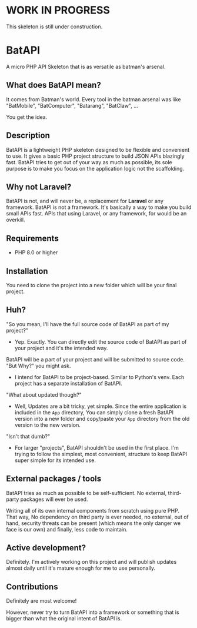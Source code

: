 # WORK IN PROGRESS

This skeleton is still under construction.

# BatAPI

A micro PHP API Skeleton that is as versatile as batman's arsenal.


## What does BatAPI mean?

It comes from Batman's world. Every tool in the batman arsenal was like "BatMobile", "BatComputer", "Batarang", "BatClaw", ...

You get the idea.

## Description

BatAPI is a lightweight PHP skeleton designed to be flexible and convenient to use.
It gives a basic PHP project structure to build JSON APIs blazingly fast.
BatAPI tries to get out of your way as much as possible, its sole purpose is to make you focus on the application logic not the scaffolding.

## Why not Laravel?

BatAPI is not, and will never be, a replacement for **Laravel** or any framework. BatAPI is not a framework. It's basically a way to make you build small APIs fast. APIs that using Laravel, or any framework, for would be an overkill.

## Requirements

- PHP 8.0 or higher

## Installation

You need to clone the project into a new folder which will be your final project.

## Huh?

"So you mean, I'll have the full source code of BatAPI as part of my project?"
- Yep. Exactly. You can directly edit the source code of BatAPI as part of your project and it's the intended way.

BatAPI will be a part of your project and will be submitted to source code. "But Why?" you might ask.

- I intend for BatAPI to be project-based. Similar to Python's venv. Each project has a separate installation of BatAPI.

"What about updated though?"

- Well, Updates are a bit tricky, yet simple. Since the entire application is included in the `App` directory, You can simply clone a fresh BatAPI version into a new folder and copy/paste your `App` directory from the old version to the new version.

"Isn't that dumb?"

- For larger "projects", BatAPI shouldn't be used in the first place. I'm trying to follow the simplest, most convenient, structure to keep BatAPI super simple for its intended use.


## External packages / tools

BatAPI tries as much as possible to be self-sufficient. No external, third-party packages will ever be used.

Writing all of its own internal components from scratch using pure PHP. That way, No dependency on third party is ever needed, no external, out of hand, security threats can be present (which means the only danger we face is our own) and finally, less code to maintain.

## Active development?
Definitely. I'm actively working on this project and will publish updates almost daily until it's mature enough for me to use personally.

## Contributions

Definitely are most welcome!

However, never try to turn BatAPI into a framework or something that is bigger than what the original intent of BatAPI is.